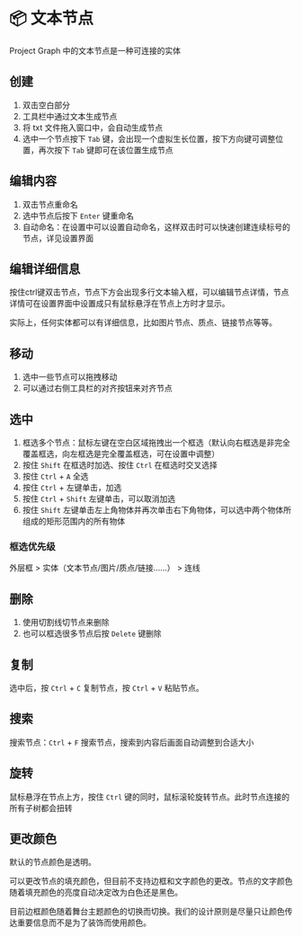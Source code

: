 # 📦 文本节点

Project Graph 中的文本节点是一种可连接的实体

## 创建

1. 双击空白部分
2. 工具栏中通过文本生成节点
3. 将 txt 文件拖入窗口中，会自动生成节点
4. 选中一个节点按下 `Tab` 键，会出现一个虚拟生长位置，按下方向键可调整位置，再次按下 `Tab` 键即可在该位置生成节点

## 编辑内容

1. 双击节点重命名
2. 选中节点后按下 `Enter` 键重命名
3. 自动命名：在设置中可以设置自动命名，这样双击时可以快速创建连续标号的节点，详见设置界面

## 编辑详细信息

按住ctrl键双击节点，节点下方会出现多行文本输入框，可以编辑节点详情，节点详情可在设置界面中设置成只有鼠标悬浮在节点上方时才显示。

实际上，任何实体都可以有详细信息，比如图片节点、质点、链接节点等等。

## 移动

1. 选中一些节点可以拖拽移动
2. 可以通过右侧工具栏的对齐按钮来对齐节点

## 选中

1. 框选多个节点：鼠标左键在空白区域拖拽出一个框选（默认向右框选是非完全覆盖框选，向左框选是完全覆盖框选，可在设置中调整）
2. 按住 `Shift` 在框选时加选、按住 `Ctrl` 在框选时交叉选择
3. 按住 `Ctrl` + `A` 全选
4. 按住 `Ctrl` + 左键单击，加选
5. 按住 `Ctrl` + `Shift` 左键单击，可以取消加选
6. 按住 `Shift` 左键单击左上角物体并再次单击右下角物体，可以选中两个物体所组成的矩形范围内的所有物体

### 框选优先级

外层框 > 实体（文本节点/图片/质点/链接……） > 连线

## 删除

1. 使用切割线切节点来删除
2. 也可以框选很多节点后按 `Delete` 键删除

## 复制

选中后，按 `Ctrl` + `C` 复制节点，按 `Ctrl` + `V` 粘贴节点。

## 搜索

搜索节点：`Ctrl` + `F` 搜索节点，搜索到内容后画面自动调整到合适大小

## 旋转

鼠标悬浮在节点上方，按住 `Ctrl` 键的同时，鼠标滚轮旋转节点。此时节点连接的所有子树都会扭转

## 更改颜色

默认的节点颜色是透明。

可以更改节点的填充颜色，但目前不支持边框和文字颜色的更改。节点的文字颜色随着填充颜色的亮度自动决定改为白色还是黑色。

目前边框颜色随着舞台主题颜色的切换而切换。我们的设计原则是尽量只让颜色传达重要信息而不是为了装饰而使用颜色。
